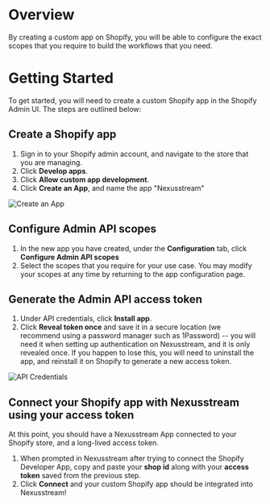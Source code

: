 # Overview
By creating a custom app on Shopify, you will be able to configure the exact scopes that you require to build the workflows that you need.

# Getting Started

To get started, you will need to create a custom Shopify app in the Shopify Admin UI. The steps are outlined below:

## Create a Shopify app
1. Sign in to your Shopify admin account, and navigate to the store that you are managing. 
2. Click **Develop apps**.
3. Click **Allow custom app development**.
4. Click **Create an App**, and name the app "Nexusstream"

  ![Create an App](https://res.cloudinary.com/dpenc2lit/image/upload/v1688060015/Screenshot_2023-06-29_at_10.11.43_AM_unkom4.png)

## Configure Admin API scopes
1. In the new app you have created, under the **Configuration** tab, click **Configure Admin API scopes**
2. Select the scopes that you require for your use case. You may modify your scopes at any time by returning to the app configuration page.

## Generate the Admin API access token
1. Under API credentials, click **Install app**.
2. Click **Reveal token once** and save it in a secure location (we recommend using a password manager such as 1Password) -- you will need it when setting up authentication on Nexusstream, and it is only revealed once. If you happen to lose this, you will need to uninstall the app, and reinstall it on Shopify to generate a new access token.

  ![API Credentials](https://res.cloudinary.com/dpenc2lit/image/upload/v1688061470/Screenshot_2023-06-29_at_10.54.53_AM_jta5gc.png)

## Connect your Shopify app with Nexusstream using your access token

At this point, you should have a Nexusstream App connected to your Shopify store, and a long-lived access token.

1. When prompted in Nexusstream after trying to connect the Shopify Developer App, copy and paste your **shop id** along with your **access token** saved from the previous step.
2. Click **Connect** and your custom Shopify app should be integrated into Nexusstream!
